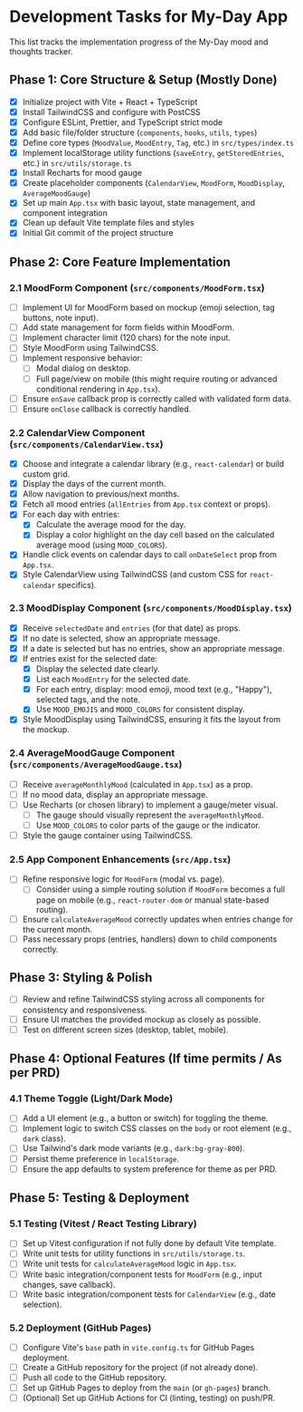 # Development Tasks for My-Day App

This list tracks the implementation progress of the My-Day mood and thoughts tracker.

## Phase 1: Core Structure & Setup (Mostly Done)

- [x] Initialize project with Vite + React + TypeScript
- [x] Install TailwindCSS and configure with PostCSS
- [x] Configure ESLint, Prettier, and TypeScript strict mode
- [x] Add basic file/folder structure (`components`, `hooks`, `utils`, `types`)
- [x] Define core types (`MoodValue`, `MoodEntry`, `Tag`, etc.) in `src/types/index.ts`
- [x] Implement localStorage utility functions (`saveEntry`, `getStoredEntries`, etc.) in `src/utils/storage.ts`
- [x] Install Recharts for mood gauge
- [x] Create placeholder components (`CalendarView`, `MoodForm`, `MoodDisplay`, `AverageMoodGauge`)
- [x] Set up main `App.tsx` with basic layout, state management, and component integration
- [x] Clean up default Vite template files and styles
- [x] Initial Git commit of the project structure

## Phase 2: Core Feature Implementation

### 2.1 MoodForm Component (`src/components/MoodForm.tsx`)
- [ ] Implement UI for MoodForm based on mockup (emoji selection, tag buttons, note input).
- [ ] Add state management for form fields within MoodForm.
- [ ] Implement character limit (120 chars) for the note input.
- [ ] Style MoodForm using TailwindCSS.
- [ ] Implement responsive behavior:
    - [ ] Modal dialog on desktop.
    - [ ] Full page/view on mobile (this might require routing or advanced conditional rendering in `App.tsx`).
- [ ] Ensure `onSave` callback prop is correctly called with validated form data.
- [ ] Ensure `onClose` callback is correctly handled.

### 2.2 CalendarView Component (`src/components/CalendarView.tsx`)
- [x] Choose and integrate a calendar library (e.g., `react-calendar`) or build custom grid.
- [x] Display the days of the current month.
- [x] Allow navigation to previous/next months.
- [x] Fetch all mood entries (`allEntries` from `App.tsx` context or props).
- [x] For each day with entries:
    - [x] Calculate the average mood for the day.
    - [x] Display a color highlight on the day cell based on the calculated average mood (using `MOOD_COLORS`).
- [x] Handle click events on calendar days to call `onDateSelect` prop from `App.tsx`.
- [x] Style CalendarView using TailwindCSS (and custom CSS for `react-calendar` specifics).

### 2.3 MoodDisplay Component (`src/components/MoodDisplay.tsx`)
- [x] Receive `selectedDate` and `entries` (for that date) as props.
- [x] If no date is selected, show an appropriate message.
- [x] If a date is selected but has no entries, show an appropriate message.
- [x] If entries exist for the selected date:
    - [x] Display the selected date clearly.
    - [x] List each `MoodEntry` for the selected date.
    - [x] For each entry, display: mood emoji, mood text (e.g., "Happy"), selected tags, and the note.
    - [x] Use `MOOD_EMOJIS` and `MOOD_COLORS` for consistent display.
- [x] Style MoodDisplay using TailwindCSS, ensuring it fits the layout from the mockup.

### 2.4 AverageMoodGauge Component (`src/components/AverageMoodGauge.tsx`)
- [ ] Receive `averageMonthlyMood` (calculated in `App.tsx`) as a prop.
- [ ] If no mood data, display an appropriate message.
- [ ] Use Recharts (or chosen library) to implement a gauge/meter visual.
    - [ ] The gauge should visually represent the `averageMonthlyMood`.
    - [ ] Use `MOOD_COLORS` to color parts of the gauge or the indicator.
- [ ] Style the gauge container using TailwindCSS.

### 2.5 App Component Enhancements (`src/App.tsx`)
- [ ] Refine responsive logic for `MoodForm` (modal vs. page).
    - [ ] Consider using a simple routing solution if `MoodForm` becomes a full page on mobile (e.g., `react-router-dom` or manual state-based routing).
- [ ] Ensure `calculateAverageMood` correctly updates when entries change for the current month.
- [ ] Pass necessary props (entries, handlers) down to child components correctly.

## Phase 3: Styling & Polish

- [ ] Review and refine TailwindCSS styling across all components for consistency and responsiveness.
- [ ] Ensure UI matches the provided mockup as closely as possible.
- [ ] Test on different screen sizes (desktop, tablet, mobile).

## Phase 4: Optional Features (If time permits / As per PRD)

### 4.1 Theme Toggle (Light/Dark Mode)
- [ ] Add a UI element (e.g., a button or switch) for toggling the theme.
- [ ] Implement logic to switch CSS classes on the `body` or root element (e.g., `dark` class).
- [ ] Use Tailwind's dark mode variants (e.g., `dark:bg-gray-800`).
- [ ] Persist theme preference in `localStorage`.
- [ ] Ensure the app defaults to system preference for theme as per PRD.

## Phase 5: Testing & Deployment

### 5.1 Testing (Vitest / React Testing Library)
- [ ] Set up Vitest configuration if not fully done by default Vite template.
- [ ] Write unit tests for utility functions in `src/utils/storage.ts`.
- [ ] Write unit tests for `calculateAverageMood` logic in `App.tsx`.
- [ ] Write basic integration/component tests for `MoodForm` (e.g., input changes, save callback).
- [ ] Write basic integration/component tests for `CalendarView` (e.g., date selection).

### 5.2 Deployment (GitHub Pages)
- [ ] Configure Vite's `base` path in `vite.config.ts` for GitHub Pages deployment.
- [ ] Create a GitHub repository for the project (if not already done).
- [ ] Push all code to the GitHub repository.
- [ ] Set up GitHub Pages to deploy from the `main` (or `gh-pages`) branch.
- [ ] (Optional) Set up GitHub Actions for CI (linting, testing) on push/PR. 